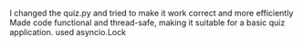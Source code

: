 I changed the quiz.py and tried to make it work correct and more efficiently
Made code functional and thread-safe, making it suitable for a basic quiz application.
used asyncio.Lock 
